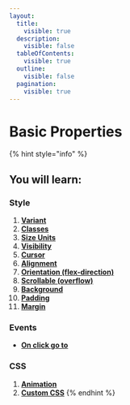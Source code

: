 ```yaml
---
layout:
  title:
    visible: true
  description:
    visible: false
  tableOfContents:
    visible: true
  outline:
    visible: false
  pagination:
    visible: true
---
```


# Basic Properties

{% hint style="info" %}
## You will learn:



### Style

1. [**Variant**](style.md#variant)
2. [**Classes**](style.md#classes)
3. [**Size Units**](style.md#size-units)
4. [**Visibility**](style.md#visibility)
5. [**Cursor**](style.md#cursor)
6. [**Alignment**](style.md#alignment)
7. [**Orientation (flex-direction)**](style.md#orientation-flex-direction)
8. [**Scrollable (overflow)**](style.md#scrollable-overflow)
9. [**Background**](style.md#background)
10. [**Padding**](style.md#padding)
11. [**Margin**](style.md#margin)



### Events

* [**On click go to**](events.md#on-click-go-to)



### CSS

1. [**Animation**](css.md#animation)
2. [**Custom CSS**](css.md#custom-css)
{% endhint %}

